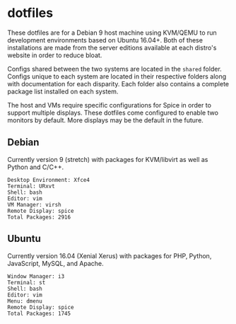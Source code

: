 # dotfiles

These dotfiles are for a Debian 9 host machine using KVM/QEMU to run development environments based on Ubuntu 16.04+. Both of these installations are made from the server editions available at each distro's website in order to reduce bloat.

Configs shared between the two systems are located in the `shared` folder. Configs unique to each system are located in their respective folders along with documentation for each disparity. Each folder also contains a complete package list installed on each system.

The host and VMs require specific configurations for Spice in order to support multiple displays. These dotfiles come configured to enable two monitors by default. More displays may be the default in the future.

## Debian

Currently version 9 (stretch) with packages for KVM/libvirt as well as Python and C/C++.

```
Desktop Environment: Xfce4
Terminal: URxvt
Shell: bash
Editor: vim
VM Manager: virsh
Remote Display: spice
Total Packages: 2916
```

## Ubuntu

Currently version 16.04 (Xenial Xerus) with packages for PHP, Python, JavaScript, MySQL, and Apache.

```
Window Manager: i3
Terminal: st
Shell: bash
Editor: vim
Menu: dmenu
Remote Display: spice
Total Packages: 1745
```

